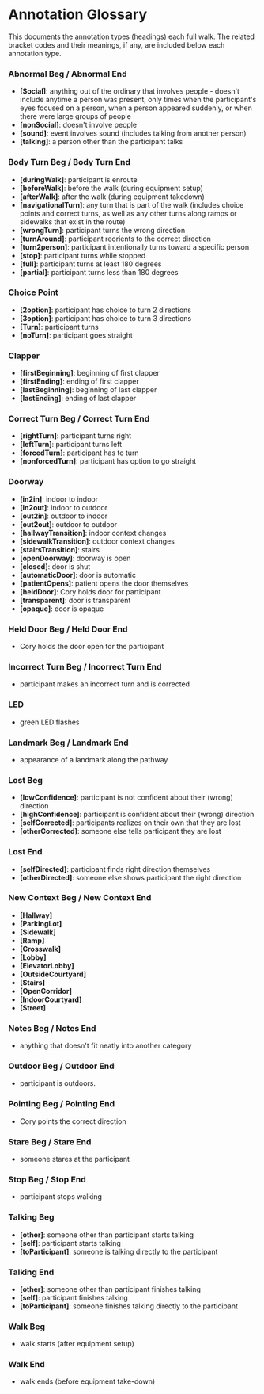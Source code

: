 # Annotation Glossary
This documents the annotation types (headings) each full walk. The related bracket codes and their meanings, if any, are included below each annotation type.

### Abnormal Beg / Abnormal End
- **[Social]**: anything out of the ordinary that involves people - doesn't include anytime a person was present, only times when the participant's eyes focused on a person, when a person appeared suddenly, or when there were large groups of people
- **[nonSocial]**: doesn't involve people
- **[sound]**: event involves sound (includes talking from another person)
- **[talking]**: a person other than the participant talks

### Body Turn Beg / Body Turn End
- **[duringWalk]**: participant is enroute
- **[beforeWalk]**: before the walk (during equipment setup)
- **[afterWalk]**: after the walk (during equipment takedown)
- **[navigationalTurn]**: any turn that is part of the walk (includes choice points and correct turns, as well as any other turns along ramps or sidewalks that exist in the route)
- **[wrongTurn]**: participant turns the wrong direction
- **[turnAround]**: participant reorients to the correct direction
- **[turn2person]**: participant intentionally turns toward a specific person
- **[stop]**: participant turns while stopped
- **[full]**: participant turns at least 180 degrees
- **[partial]**: participant turns less than 180 degrees

### Choice Point
- **[2option]**: participant has choice to turn 2 directions
- **[3option]**: participant has choice to turn 3 directions
- **[Turn]**: participant turns
- **[noTurn]**: participant goes straight

### Clapper
- **[firstBeginning]**: beginning of first clapper
- **[firstEnding]**: ending of first clapper
- **[lastBeginning]**: beginning of last clapper
- **[lastEnding]**: ending of last clapper

### Correct Turn Beg / Correct Turn End
- **[rightTurn]**: participant turns right
- **[leftTurn]**: participant turns left
- **[forcedTurn]**: participant has to turn
- **[nonforcedTurn]**: participant has option to go straight

### Doorway
- **[in2in]**: indoor to indoor
- **[in2out]**: indoor to outdoor
- **[out2in]**: outdoor to indoor
- **[out2out]**: outdoor to outdoor
- **[hallwayTransition]**: indoor context changes
- **[sidewalkTransition]**: outdoor context changes
- **[stairsTransition]**: stairs
- **[openDoorway]**: doorway is open
- **[closed]**: door is shut
- **[automaticDoor]**: door is automatic
- **[patientOpens]**: patient opens the door themselves
- **[heldDoor]**: Cory holds door for participant
- **[transparent]**: door is transparent
- **[opaque]**: door is opaque

### Held Door Beg / Held Door End
- Cory holds the door open for the participant

### Incorrect Turn Beg / Incorrect Turn End
- participant makes an incorrect turn and is corrected

### LED
- green LED flashes

### Landmark Beg / Landmark End
- appearance of a landmark along the pathway

### Lost Beg
- **[lowConfidence]**: participant is not confident about their (wrong) direction
- **[highConfidence]**: participant is confident about their (wrong) direction
- **[selfCorrected]**: participants realizes on their own that they are lost
- **[otherCorrected]**: someone else tells participant they are lost

### Lost End
- **[selfDirected]**: participant finds right direction themselves
- **[otherDirected]**: someone else shows participant the right direction

### New Context Beg / New Context End 
- **[Hallway]**
- **[ParkingLot]**
- **[Sidewalk]**
- **[Ramp]**
- **[Crosswalk]**
- **[Lobby]**
- **[ElevatorLobby]**
- **[OutsideCourtyard]**
- **[Stairs]**
- **[OpenCorridor]**
- **[IndoorCourtyard]**
- **[Street]**

### Notes Beg / Notes End
- anything that doesn't fit neatly into another category

### Outdoor Beg / Outdoor End
- participant is outdoors.

### Pointing Beg / Pointing End
- Cory points the correct direction

### Stare Beg / Stare End
- someone stares at the participant

### Stop Beg / Stop End
- participant stops walking

### Talking Beg
- **[other]**: someone other than participant starts talking
- **[self]**: participant starts talking
- **[toParticipant]**: someone is talking directly to the participant

### Talking End
- **[other]**: someone other than participant finishes talking
- **[self]**: participant finishes talking
- **[toParticipant]**: someone finishes talking directly to the participant

### Walk Beg
- walk starts (after equipment setup)

### Walk End
- walk ends (before equipment take-down)
